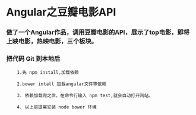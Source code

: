 # Angular之豆瓣电影API

### 做了一个Angular作品，调用豆瓣电影的API，展示了top电影，即将上映电影，热映电影，三个板块。


### 把代码 Git 到本地后
		
		1.先 npm install,加载依赖

		2.bower intall 加载angular文件等依赖

		3. 依赖加载完之后，在命令行输入 npm test,就会自动打开网站。

		4. 以上前提需安装 node bower 环境
